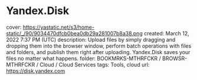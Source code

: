 # Yandex.Disk

cover: https://yastatic.net/s3/home-static/_/90/9034470dfcb0bea0db29a281007b8a38.png
created: March 12, 2022 7:37 PM (UTC)
description: Upload files by simply dragging and dropping them into the browser window, perform batch operations with files and folders, and publish them right after uploading. Yandex.Disk saves your files no matter what happens.
folder: BOOKMRKS-MTHRFCKR / BROWSR-MTHRFCKR / Cloud / Cloud Services
tags: Tools, cloud
url: https://disk.yandex.com
